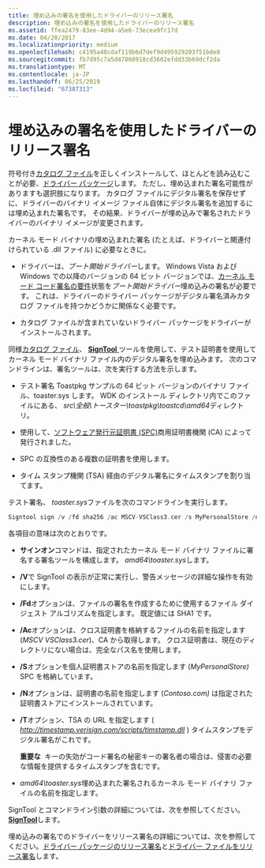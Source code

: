 ```yaml
---
title: 埋め込みの署名を使用したドライバーのリリース署名
description: 埋め込みの署名を使用したドライバーのリリース署名
ms.assetid: ffea2479-83ee-4d94-a5e6-73ecea9fc17d
ms.date: 04/20/2017
ms.localizationpriority: medium
ms.openlocfilehash: c4195a48cdaf119b6d7def9d495929203f51bde8
ms.sourcegitcommit: fb7d95c7a5d47860918cd3602efdd33b69dcf2da
ms.translationtype: MT
ms.contentlocale: ja-JP
ms.lasthandoff: 06/25/2019
ms.locfileid: "67387313"
---
```

# <a name="release-signing-a-driver-through-an-embedded-signature"></a>埋め込みの署名を使用したドライバーのリリース署名


符号付き[カタログ ファイル](catalog-files.md)を正しくインストールして、ほとんどを読み込むことが必要、[ドライバー パッケージ](driver-packages.md)します。 ただし、埋め込まれた署名可能性がありますも選択肢になります。 カタログ ファイルにデジタル署名を保存せずに、ドライバーのバイナリ イメージ ファイル自体にデジタル署名を追加するには埋め込まれた署名です。 その結果、ドライバーが埋め込みで署名されたドライバーのバイナリ イメージが変更されます。

カーネル モード バイナリの埋め込まれた署名 (たとえば、ドライバーと関連付けられている .dll ファイル) に必要なときに。

-   ドライバーは、*ブート開始ドライバー*します。 Windows Vista および Windows での以降のバージョンの 64 ビット バージョンでは、[カーネル モード コード署名の要件](kernel-mode-code-signing-requirements--windows-vista-and-later-.md)状態を*ブート開始ドライバー*埋め込みの署名が必要です。 これは、ドライバーのドライバー パッケージがデジタル署名済みカタログ ファイルを持つかどうかに関係なく必要です。

-   カタログ ファイルが含まれていないドライバー パッケージをドライバーがインストールされます。

同様[カタログ ファイル](catalog-files.md)、 [ **SignTool** ](https://docs.microsoft.com/windows-hardware/drivers/devtest/signtool)ツールを使用して、テスト証明書を使用してカーネル モード バイナリ ファイル内のデジタル署名を埋め込みます。 次のコマンドラインは、署名ツールは、次を実行する方法を示します。

-   テスト署名 Toastpkg サンプルの 64 ビット バージョンのバイナリ ファイル、toaster.sys します。 WDK のインストール ディレクトリ内でこのファイルにある、 *src\\全般\\トースター\\toastpkg\\toastcd\\amd64*ディレクトリ。

-   使用して、[ソフトウェア発行元証明書 (SPC)](software-publisher-certificate.md)商用証明書機関 (CA) によって発行されました。

-   SPC の互換性のある複数の証明書を使用します。

-   タイム スタンプ機関 (TSA) 経由のデジタル署名にタイムスタンプを割り当てます。

テスト署名、 *toaster.sys*ファイルを次のコマンドラインを実行します。

```cpp
Signtool sign /v /fd sha256 /ac MSCV-VSClass3.cer /s MyPersonalStore /n contoso.com /t http://timestamp.verisign.com/scripts/timstamp.dll amd64\toaster.sys
```

各項目の意味は次のとおりです。

-   **サインオン**コマンドは、指定されたカーネル モード バイナリ ファイルに署名する署名ツールを構成します。 *amd64\\toaster.sys*します。

-   **/V**で SignTool の表示が正常に実行し、警告メッセージの詳細な操作を有効にします。

-   **/Fd**オプションは、ファイルの署名を作成するために使用するファイル ダイジェスト アルゴリズムを指定します。 既定値には SHA1 です。

-   **/Ac**オプションは、クロス証明書を格納するファイルの名前を指定します (*MSCV VSClass3.cer*)、CA から取得します。 クロス証明書は、現在のディレクトリにない場合は、完全なパス名を使用します。

-   **/S**オプションを個人証明書ストアの名前を指定します (*MyPersonalStore)* SPC を格納しています。

-   **/N**オプションは、証明書の名前を指定します (*Contoso.com)* は指定された証明書ストアにインストールされています。

-   **/T**オプション、TSA の URL を指定します ( *http://timestamp.verisign.com/scripts/timstamp.dll* ) タイムスタンプをデジタル署名がこれです。

    **重要な**  キーの失効がコード署名の秘密キーの署名者の場合は、侵害の必要な情報を提供するタイムスタンプを含むです。

     

-   *amd64\\toaster.sys*埋め込まれた署名されるカーネル モード バイナリ ファイルの名前を指定します。

SignTool とコマンドライン引数の詳細については、次を参照してください。 [ **SignTool**](https://docs.microsoft.com/windows-hardware/drivers/devtest/signtool)します。

埋め込みの署名でのドライバーをリリース署名の詳細については、次を参照してください。[ドライバー パッケージのリリース署名](release-signing-driver-packages.md)と[ドライバー ファイルをリリース署名](release-signing-a-driver-file.md)します。

 

 





